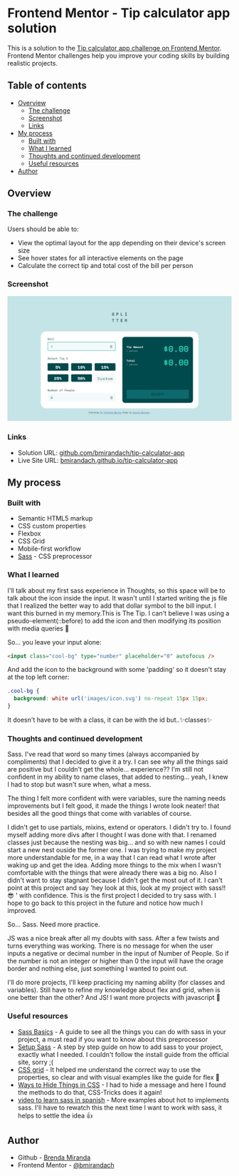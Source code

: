 # Frontend Mentor - Tip calculator app solution

This is a solution to the [Tip calculator app challenge on Frontend Mentor](https://www.frontendmentor.io/challenges/tip-calculator-app-ugJNGbJUX). Frontend Mentor challenges help you improve your coding skills by building realistic projects.

## Table of contents

- [Overview](#overview)
  - [The challenge](#the-challenge)
  - [Screenshot](#screenshot)
  - [Links](#links)
- [My process](#my-process)
  - [Built with](#built-with)
  - [What I learned](#what-i-learned)
  - [Thoughts and continued development](#thoughts-and-continued-development)
  - [Useful resources](#useful-resources)
- [Author](#author)

## Overview

### The challenge

Users should be able to:

- View the optimal layout for the app depending on their device's screen size
- See hover states for all interactive elements on the page
- Calculate the correct tip and total cost of the bill per person

### Screenshot

![](./screenshot.jpg)

### Links

- Solution URL: [github.com/bmirandach/tip-calculator-app](https://github.com/bmirandach/tip-calculator-app)
- Live Site URL: [bmirandach.github.io/tip-calculator-app](https://bmirandach.github.io/tip-calculator-app/)

## My process

### Built with

- Semantic HTML5 markup
- CSS custom properties
- Flexbox
- CSS Grid
- Mobile-first workflow
- [Sass](https://sass-lang.com/) - CSS preprocessor

### What I learned

I'll talk about my first sass experience in Thoughts, so this space will be to talk about the icon inside the input. It wasn't until I started writing the js file that I realized the better way to add that dollar symbol to the bill input.
I want this burned in my memory.This is The Tip. I can't believe I was using a pseudo-element(::before) to add the icon and then modifying its position with media queries 🥴

So... you leave your input alone:

```html
<input class="cool-bg" type="number" placeholder="0" autofocus />
```

And add the icon to the background with some 'padding' so it doesn't stay at the top left corner:

```css
.cool-bg {
  background: white url('images/icon.svg') no-repeat 15px 15px;
}
```

It doesn't have to be with a class, it can be with the id but..✨classes✨

### Thoughts and continued development

Sass. I've read that word so many times (always accompanied by compliments) that I decided to give it a try. I can see why all the things said are positive but I couldn't get the whole... experience?? I'm still not confident in my ability to name clases, that added to nesting... yeah, I knew I had to stop but wasn't sure when, what a mess.

The thing I felt more confident with were variables, sure the naming needs improvements but I felt good, it made the things I wrote look neater! that besides all the good things that come with variables of course.

I didn't get to use partials, mixins, extend or operators. I didn't try to. I found myself adding more divs after I thought I was done with that. I renamed classes just because the nesting was big... and so with new names I could start a new nest ouside the former one. I was trying to make my project more understandable for me, in a way that I can read what I wrote after waking up and get the idea. Adding more things to the mix when I wasn't comfortable with the things that were already there was a big no. Also I didn't want to stay stagnant because I didn't get the most out of it.
I can't point at this project and say 'hey look at this, look at my project with sass!! 😎 ' with confidence. This is the first project I decided to try sass with. I hope to go back to this project in the future and notice how much I improved.

So... Sass. Need more practice.

JS was a nice break after all my doubts with sass. After a few twists and turns everything was working. There is no message for when the user inputs a negative or decimal number in the input of Number of People. So if the number is not an integer or higher than 0 the input will have the orage border and nothing else, just something I wanted to point out.
 
I'll do more projects, I'll keep practicing my naming ability (for classes and variables). Still have to refine my knowledge about flex and grid, when is one better than the other? And JS! I want more projects with javascript 👀


### Useful resources

- [Sass Basics](https://sass-lang.com/guide) - A guide to see all the things you can do with sass in your project, a must read if you want to know about this preprocessor
- [Setup Sass](https://dev.to/chrissiemhrk/how-to-setup-sass-in-your-project-2bo1) - A step by step guide on how to add sass to your project, exactly what I needed. I couldn't follow the install guide from the official site, sorry ;(
- [CSS grid](https://css-tricks.com/snippets/css/complete-guide-grid/) - It helped me understand the correct way to use the properties, so clear and with visual examples like the guide for flex 🤝
- [Ways to Hide Things in CSS](https://css-tricks.com/comparing-various-ways-to-hide-things-in-css/) - I had to hide a message and here I found the methods to do that, CSS-Tricks does it again!
- [video to learn sass in spanish](https://www.youtube.com/watch?v=rDBzoq86SXY) - More examples about hot to implements sass. I'll have to rewatch this the next time I want to work with sass, it helps to settle the idea 👍

## Author

- Github - [Brenda Miranda](https://github.com/bmirandach)
- Frontend Mentor - [@bmirandach](https://www.frontendmentor.io/profile/bmirandach)
